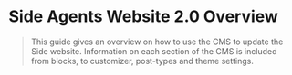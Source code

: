 # Side Agents Website 2.0 Overview

> This guide gives an overview on how to use the CMS to update the Side website. Information on each section of the CMS is included from blocks, to customizer, post-types and theme settings. 